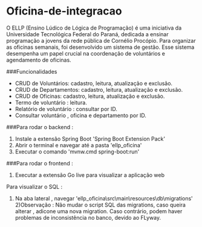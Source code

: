 # Oficina-de-integracao

O ELLP (Ensino Lúdico de Lógica de Programação) é uma iniciativa da Universidade Tecnológica Federal do Paraná, dedicada a ensinar programação a jovens da rede pública de Cornélio Procópio. Para organizar as oficinas semanais, foi desenvolvido um sistema de gestão. Esse sistema desempenha um papel crucial na coordenação de voluntários e agendamento de oficinas.

###Funcionalidades
- CRUD de Voluntários: cadastro, leitura, atualização e exclusão.
- CRUD de Departamentos: cadastro, leitura, atualização e exclusão.
- CRUD de Oficinas: cadastro, leitura, atualização e exclusão.
- Termo de voluntário : leitura.
- Relatório de voluntário : consultar por ID.
- Consultar voluntário , oficina e departamento por ID.

###Para rodar o backend :

1) Instale a extensão Spring Boot  'Spring Boot Extension Pack'
2) Abrir o terminal e navegar até a pasta 'ellp_oficina'
3) Executar o comando 'mvnw.cmd spring-boot:run'

###Para rodar o frontend :
1) Executar a extensão Go live para visualizar a aplicação web

Para visualizar o SQL : 
1) Na aba lateral , navegar 'ellp_oficina\src\main\resources\db\migrations'
2)Observação : Não mudar o script SQL das migrations, caso queira alterar , adicone uma nova migration. 
Caso contrário, podem haver problemas de inconsistência no banco, devido ao FLyway.



